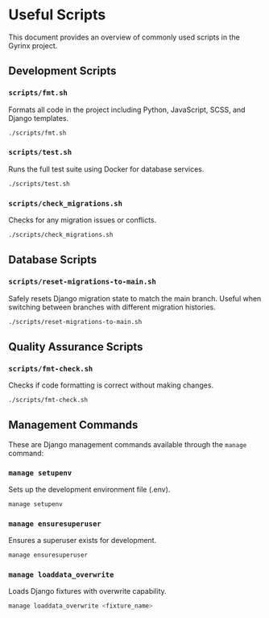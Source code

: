 # Useful Scripts

This document provides an overview of commonly used scripts in the Gyrinx project.

## Development Scripts

### `scripts/fmt.sh`
Formats all code in the project including Python, JavaScript, SCSS, and Django templates.
```bash
./scripts/fmt.sh
```

### `scripts/test.sh`
Runs the full test suite using Docker for database services.
```bash
./scripts/test.sh
```

### `scripts/check_migrations.sh`
Checks for any migration issues or conflicts.
```bash
./scripts/check_migrations.sh
```

## Database Scripts

### `scripts/reset-migrations-to-main.sh`
Safely resets Django migration state to match the main branch. Useful when switching between branches with different migration histories.
```bash
./scripts/reset-migrations-to-main.sh
```

## Quality Assurance Scripts

### `scripts/fmt-check.sh`
Checks if code formatting is correct without making changes.
```bash
./scripts/fmt-check.sh
```

## Management Commands

These are Django management commands available through the `manage` command:

### `manage setupenv`
Sets up the development environment file (.env).
```bash
manage setupenv
```

### `manage ensuresuperuser`
Ensures a superuser exists for development.
```bash
manage ensuresuperuser
```

### `manage loaddata_overwrite`
Loads Django fixtures with overwrite capability.
```bash
manage loaddata_overwrite <fixture_name>
```
